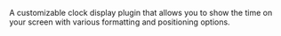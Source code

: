 A customizable clock display plugin that allows you to show the time on your screen with various formatting and positioning options.
